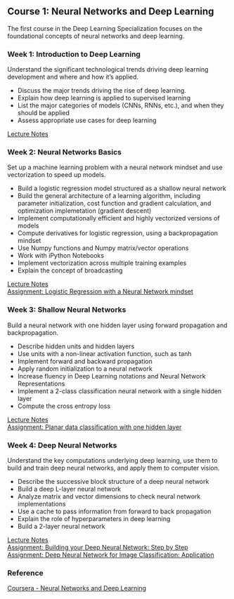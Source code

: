 ## Course 1: Neural Networks and Deep Learning
The first course in the Deep Learning Specialization focuses on the foundational concepts of neural networks and deep learning.

### Week 1: Introduction to Deep Learning
Understand the significant technological trends driving deep learning development and where and how it’s applied.

- Discuss the major trends driving the rise of deep learning.
- Explain how deep learning is applied to supervised learning
- List the major categories of models (CNNs, RNNs, etc.), and when they should be applied
- Assess appropriate use cases for deep learning

[Lecture Notes][L1]  

### Week 2: Neural Networks Basics
Set up a machine learning problem with a neural network mindset and use vectorization to speed up models.

- Build a logistic regression model structured as a shallow neural network
- Build the general architecture of a learning algorithm, including parameter initialization, cost function and gradient calculation, and optimization implemetation (gradient descent)
- Implement computationally efficient and highly vectorized versions of models
- Compute derivatives for logistic regression, using a backpropagation mindset
- Use Numpy functions and Numpy matrix/vector operations
- Work with iPython Notebooks
- Implement vectorization across multiple training examples
- Explain the concept of broadcasting

[Lecture Notes][L1]  
[Assignment: Logistic Regression with a Neural Network mindset][C1W2A1]  

### Week 3: Shallow Neural Networks
Build a neural network with one hidden layer using forward propagation and backpropagation.

- Describe hidden units and hidden layers
- Use units with a non-linear activation function, such as tanh
- Implement forward and backward propagation
- Apply random initialization to a neural network
- Increase fluency in Deep Learning notations and Neural Network Representations
- Implement a 2-class classification neural network with a single hidden layer
- Compute the cross entropy loss

[Lecture Notes][L3]  
[Assignment: Planar data classification with one hidden layer][C1W3A1]

### Week 4: Deep Neural Networks
Understand the key computations underlying deep learning, use them to build and train deep neural networks, and apply them to computer vision.

- Describe the successive block structure of a deep neural network
- Build a deep L-layer neural network
- Analyze matrix and vector dimensions to check neural network implementations
- Use a cache to pass information from forward to back propagation
- Explain the role of hyperparameters in deep learning
- Build a 2-layer neural network

[Lecture Notes][L4]  
[Assignment: Building your Deep Neural Network: Step by Step][C1W4A1]  
[Assignment: Deep Neural Network for Image Classification: Application][C1W4A2]  

### Reference
[Coursera - Neural Networks and Deep Learning](https://www.coursera.org/learn/neural-networks-deep-learning?specialization=deep-learning)


[C1W2A1]: https://nbviewer.jupyter.org/github/pabaq/Coursera-Deep-Learning-Specialization/blob/main/C1-Neural-Networks-and-Deep-Learning/W2-Neural-Network-Basics/A1/Logistic_Regression_with_a_Neural_Network_mindset.ipynb
[C1W3A1]: https://nbviewer.jupyter.org/github/pabaq/Coursera-Deep-Learning-Specialization/blob/main/C1-Neural-Networks-and-Deep-Learning/W3-Shallow-Neural-Networks/A1/Planar_data_classification_with_one_hidden_layer.ipynb
[C1W4A1]: https://nbviewer.jupyter.org/github/pabaq/Coursera-Deep-Learning-Specialization/blob/main/C1-Neural-Networks-and-Deep-Learning/W4-Deep-Neural-Networks/A1/Building_your_Deep_Neural_Network_Step_by_Step.ipynb
[C1W4A2]: https://nbviewer.jupyter.org/github/pabaq/Coursera-Deep-Learning-Specialization/blob/main/C1-Neural-Networks-and-Deep-Learning/W4-Deep-Neural-Networks/A2/Deep_Neural_Network_Application.ipynb

[L1]: https://github.com/pabaq/Coursera-Deep-Learning-Specialization/blob/main/C1-Neural-Networks-and-Deep-Learning/W1-Introduction-to-Deep-Learning/C1_W1.pdf
[L2]: https://github.com/pabaq/Coursera-Deep-Learning-Specialization/blob/main/C1-Neural-Networks-and-Deep-Learning/W2-Neural-Network-Basics/C1_W2.pdf
[L3]: https://github.com/pabaq/Coursera-Deep-Learning-Specialization/blob/main/C1-Neural-Networks-and-Deep-Learning/W3-Shallow-Neural-Networks/C1_W3.pdf
[L4]: https://github.com/pabaq/Coursera-Deep-Learning-Specialization/blob/main/C1-Neural-Networks-and-Deep-Learning/W4-Deep-Neural-Networks/C1_W4.pdf